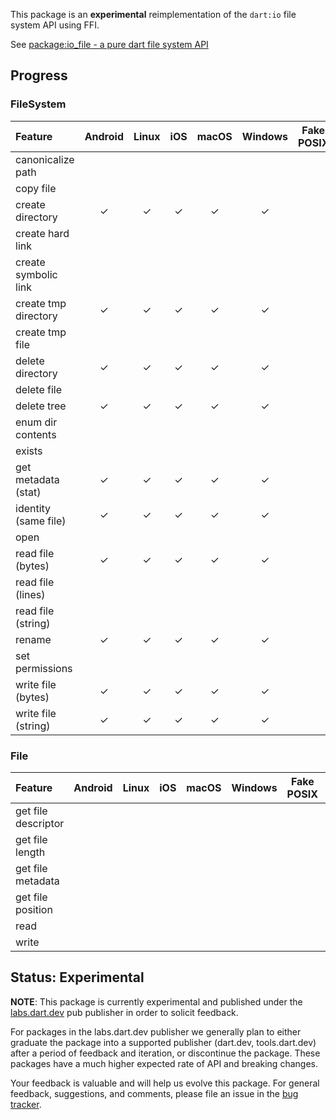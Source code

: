 This package is an **experimental** reimplementation of the `dart:io` file
system API using FFI.

See
[package:io_file - a pure dart file system API](https://docs.google.com/document/d/17dPegdklLKQz4fjrRDHaN0ld7FlmK0prncZQUTx68nk/edit?usp=sharing)

## Progress

### FileSystem

| Feature               | Android | Linux | iOS   | macOS | Windows | Fake POSIX | Fake Windows |
| :---                  |  :---:  | :---: | :---: | :---: | :----:  | :--------: | :----------: | 
|  canonicalize path    |         |       |       |       |         |            |              |
|  copy file            |         |       |       |       |         |            |              |
|  create directory     |    ✓    |   ✓   |   ✓   |   ✓   |    ✓    |            |              |
|  create hard link     |         |       |       |       |        |            |              |
|  create symbolic link |         |       |       |       |        |            |              |
|  create tmp directory |    ✓    |   ✓   |   ✓   |   ✓   |    ✓    |            |              |
|  create tmp file      |         |       |       |       |        |            |              |
|  delete directory     |    ✓    |   ✓   |   ✓   |   ✓   |    ✓    |            |              |
|  delete file          |         |       |       |                |            |              |
|  delete tree          |    ✓    |   ✓   |   ✓   |   ✓   |    ✓    |            |              |
|  enum dir contents    |         |       |       |       |        |            |              |
|  exists               |         |       |              |         |            |              |
|  get metadata (stat)  |    ✓    |   ✓   |   ✓   |   ✓   |    ✓    |            |              |
|  identity (same file) |    ✓    |   ✓   |   ✓   |   ✓   |    ✓    |            |              |
|  open                 |         |       |              |         |            |              |
|  read file (bytes)    |    ✓    |   ✓   |   ✓   |   ✓   |    ✓    |            |              |
|  read file (lines)    |         |       |       |       |        |            |              |
|  read file (string)   |         |       |       |       |        |            |              |
|  rename               |    ✓    |   ✓   |   ✓   |   ✓   |    ✓    |            |              |
|  set permissions      |         |       |       |      |         |            |              |
|  write file (bytes)   |    ✓    |   ✓   |   ✓   |   ✓   |    ✓    |            |              |
|  write file (string)  |    ✓    |   ✓   |   ✓   |   ✓   |    ✓    |            |              |

### File

| Feature               | Android | Linux | iOS   | macOS | Windows | Fake POSIX | Fake Windows |
| :---                  |  :---:  | :---: | :---: | :---: | :----:  | :--------: | :----------: |
|  get file descriptor  |         |       |       |       |         |            |              |
|  get file length      |         |       |       |       |         |            |              |
|  get file metadata    |         |       |       |       |         |            |              |
|  get file position    |         |       |       |       |         |            |              |
|  read                 |         |       |       |       |         |            |              |
|  write                |         |       |       |       |         |            |              |

## Status: Experimental

**NOTE**: This package is currently experimental and published under the
[labs.dart.dev](https://dart.dev/dart-team-packages) pub publisher in order to
solicit feedback. 

For packages in the labs.dart.dev publisher we generally plan to either graduate
the package into a supported publisher (dart.dev, tools.dart.dev) after a period
of feedback and iteration, or discontinue the package. These packages have a
much higher expected rate of API and breaking changes.

Your feedback is valuable and will help us evolve this package. For general
feedback, suggestions, and comments, please file an issue in the 
[bug tracker](https://github.com/dart-lang/labs/issues).
